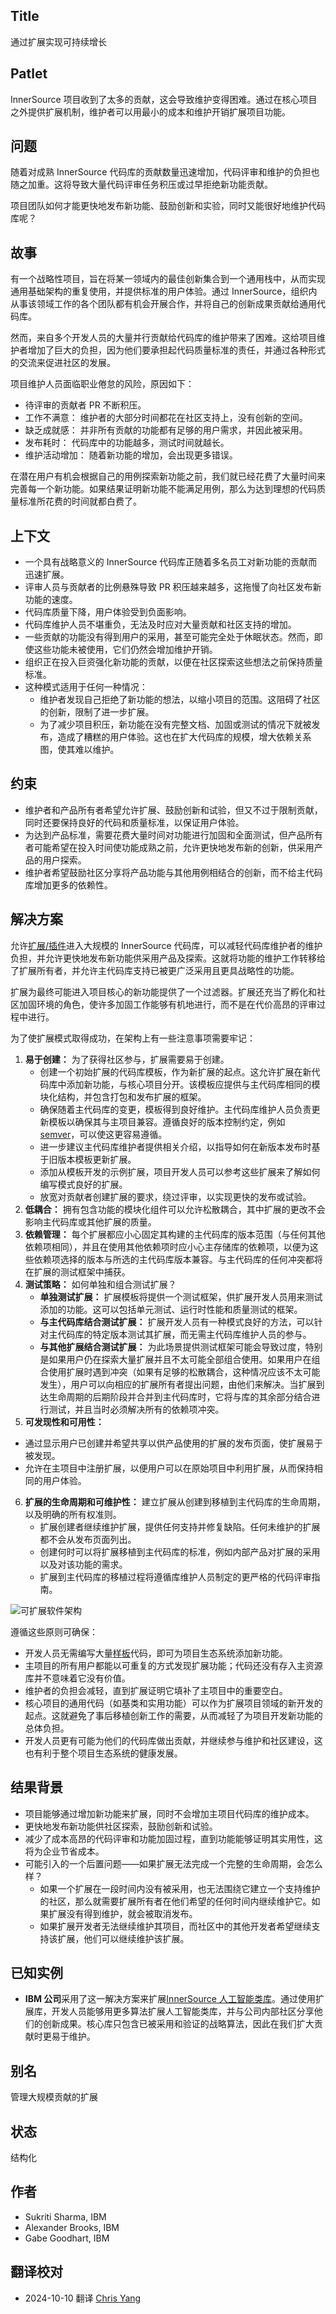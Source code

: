 ## Title

通过扩展实现可持续增长

## Patlet

InnerSource 项目收到了太多的贡献，这会导致维护变得困难。通过在核心项目之外提供扩展机制，维护者可以用最小的成本和维护开销扩展项目功能。

## 问题

随着对成熟 InnerSource 代码库的贡献数量迅速增加，代码评审和维护的负担也随之加重。这将导致大量代码评审任务积压或过早拒绝新功能贡献。

项目团队如何才能更快地发布新功能、鼓励创新和实验，同时又能很好地维护代码库呢？

## 故事

有一个战略性项目，旨在将某一领域内的最佳创新集合到一个通用栈中，从而实现通用基础架构的重复使用，并提供标准的用户体验。通过 InnerSource，组织内从事该领域工作的各个团队都有机会开展合作，并将自己的创新成果贡献给通用代码库。

然而，来自多个开发人员的大量并行贡献给代码库的维护带来了困难。这给项目维护者增加了巨大的负担，因为他们要承担起代码质量标准的责任，并通过各种形式的交流来促进社区的发展。

项目维护人员面临职业倦怠的风险，原因如下：

- 待评审的贡献者 PR 不断积压。
- 工作不满意： 维护者的大部分时间都花在社区支持上，没有创新的空间。
- 缺乏成就感： 并非所有贡献的功能都有足够的用户需求，并因此被采用。
- 发布耗时： 代码库中的功能越多，测试时间就越长。
- 维护活动增加： 随着新功能的增加，会出现更多错误。

在潜在用户有机会根据自己的用例探索新功能之前，我们就已经花费了大量时间来完善每一个新功能。如果结果证明新功能不能满足用例，那么为达到理想的代码质量标准所花费的时间就都白费了。

## 上下文

- 一个具有战略意义的 InnerSource 代码库正随着多名员工对新功能的贡献而迅速扩展。
- 评审人员与贡献者的比例悬殊导致 PR 积压越来越多，这拖慢了向社区发布新功能的速度。
- 代码库质量下降，用户体验受到负面影响。
- 代码库维护人员不堪重负，无法及时应对大量贡献和社区支持的增加。
- 一些贡献的功能没有得到用户的采用，甚至可能完全处于休眠状态。然而，即使这些功能未被使用，它们仍然会增加维护开销。
- 组织正在投入巨资强化新功能的贡献，以便在社区探索这些想法之前保持质量标准。
- 这种模式适用于任何一种情况：
   - 维护者发现自己拒绝了新功能的想法，以缩小项目的范围。这阻碍了社区的创新，限制了进一步扩展。
   - 为了减少项目积压，新功能在没有完整文档、加固或测试的情况下就被发布，造成了糟糕的用户体验。这也在扩大代码库的规模，增大依赖关系图，使其难以维护。

## 约束

- 维护者和产品所有者希望允许扩展、鼓励创新和试验，但又不过于限制贡献，同时还要保持良好的代码和质量标准，以保证用户体验。
- 为达到产品标准，需要花费大量时间对功能进行加固和全面测试，但产品所有者可能希望在投入时间使功能成熟之前，允许更快地发布新的创新，供采用产品的用户探索。
- 维护者希望鼓励社区分享将产品功能与其他用例相结合的创新，而不给主代码库增加更多的依赖性。

## 解决方案

允许[扩展/插件](https://en.wikipedia.org/wiki/Extensibility)进入大规模的 InnerSource 代码库，可以减轻代码库维护者的维护负担，并允许更快地发布新功能供采用产品及探索。这就将功能的维护工作转移给了扩展所有者，并允许主代码库支持已被更广泛采用且更具战略性的功能。

扩展为最终可能进入项目核心的新功能提供了一个过滤器。扩展还充当了孵化和社区加固环境的角色，使许多加固工作能够有机地进行，而不是在代价高昂的评审过程中进行。

为了使扩展模式取得成功，在架构上有一些注意事项需要牢记：

1. **易于创建：** 为了获得社区参与，扩展需要易于创建。
   - 创建一个初始扩展的代码库模板，作为新扩展的起点。这允许扩展在新代码库中添加新功能，与核心项目分开。该模板应提供与主代码库相同的模块化结构，并包含打包和发布扩展的框架。
   - 确保随着主代码库的变更，模板得到良好维护。主代码库维护人员负责更新模板以确保其与主项目兼容。遵循良好的版本控制约定，例如 [semver](https://semver.org/)，可以使这更容易遵循。
   - 进一步建议主代码库维护者提供相关介绍，以指导如何在新版本发布时基于旧版本模板更新扩展。
   - 添加从模板开发的示例扩展，项目开发人员可以参考这些扩展来了解如何编写模式良好的扩展。
   - 放宽对贡献者创建扩展的要求，绕过评审，以实现更快的发布或试验。
2. **低耦合：** 拥有包含功能的模块化组件可以允许松散耦合，其中扩展的更改不会影响主代码库或其他扩展的质量。
3. **依赖管理：** 每个扩展都应小心固定其构建的主代码库的版本范围（与任何其他依赖项相同），并且在使用其他依赖项时应小心主存储库的依赖项，以便为这些依赖项选择的版本与所选的主代码库版本兼容。与主代码库的任何冲突都将在扩展的测试框架中捕获。
4. **测试策略：** 如何单独和组合测试扩展？
   - **单独测试扩展：** 扩展模板将提供一个测试框架，供扩展开发人员用来测试添加的功能。这可以包括单元测试、运行时性能和质量测试的框架。
   - **与主代码库结合测试扩展：** 扩展开发人员有一种模式良好的方法，可以针对主代码库的特定版本测试其扩展，而无需主代码库维护人员的参与。
   - **与其他扩展结合测试扩展：** 为此场景提供测试框架可能会导致过度，特别是如果用户仍在探索大量扩展并且不太可能全部组合使用。如果用户在组合使用扩展时遇到冲突（如果有足够的松散耦合，这种情况应该不太可能发生），用户可以向相应的扩展所有者提出问题，由他们来解决。当扩展到达生命周期的后期阶段并合并到主代码库时，它将与库的其余部分结合进行测试，并且当时必须解决所有的依赖项冲突。
5. **可发现性和可用性：**
  - 通过显示用户已创建并希望共享以供产品使用的扩展的发布页面，使扩展易于被发现。
  - 允许在主项目中注册扩展，以便用户可以在原始项目中利用扩展，从而保持相同的用户体验。
6. **扩展的生命周期和可维护性：** 建立扩展从创建到移植到主代码库的生命周期，以及明确的所有权准则。
   - 扩展创建者继续维护扩展，提供任何支持并修复缺陷。任何未维护的扩展都不会从发布页面列出。
   - 创建何时可以将扩展移植到主代码库的标准，例如内部产品对扩展的采用以及对该功能的需求。
   - 扩展到主代码库的移植过程将遵循库维护人员制定的更严格的代码评审指南。
  

![可扩展软件架构](../../../assets/img/extensions-for-sustainable-growth/extensions-for-sustainable-growth.png)

遵循这些原则可确保：

- 开发人员无需编写大量[样板](https://en.wikipedia.org/wiki/Boilerplate_code)代码，即可为项目生态系统添加新功能。
- 主项目的所有用户都能以可重复的方式发现扩展功能；代码还没有存入主资源库并不意味着它没有价值。
- 维护者的负担会减轻，直到扩展证明它填补了主项目中的重要空白。
- 核心项目的通用代码（如基类和实用功能）可以作为扩展项目领域的新开发的起点。这就避免了事后移植创新工作的需要，从而减轻了为项目开发新功能的总体负担。
- 开发人员更有可能为他们的代码库做出贡献，并继续参与维护和社区建设，这也有利于整个项目生态系统的健康发展。

## 结果背景

- 项目能够通过增加新功能来扩展，同时不会增加主项目代码库的维护成本。
- 更快地发布新功能供社区探索，鼓励创新和试验。
- 减少了成本高昂的代码评审和功能加固过程，直到功能能够证明其实用性，这将为企业节省成本。
- 可能引入的一个后置问题——如果扩展无法完成一个完整的生命周期，会怎么样？
   - 如果一个扩展在一段时间内没有被采用，也无法围绕它建立一个支持维护的社区，那么就需要扩展所有者在他们希望的任何时间内继续维护它。如果扩展没有得到维护，就会被取消发布。
   - 如果扩展开发者无法继续维护其项目，而社区中的其他开发者希望继续支持该扩展，他们可以继续维护该扩展。

## 已知实例

* **IBM 公司**采用了这一解决方案来扩展[InnerSource 人工智能类库](https://youtu.be/Lz-tIc2cyRM)。通过使用扩展库，开发人员能够用更多算法扩展人工智能类库，并与公司内部社区分享他们的创新成果。核心库只包含已被采用和验证的战略算法，因此在我们扩大贡献时更易于维护。

## 别名

管理大规模贡献的扩展

## 状态

结构化

## 作者

- Sukriti Sharma, IBM
- Alexander Brooks, IBM
- Gabe Goodhart, IBM

## 翻译校对

- 2024-10-10 翻译 [Chris Yang](https://github.com/node)
